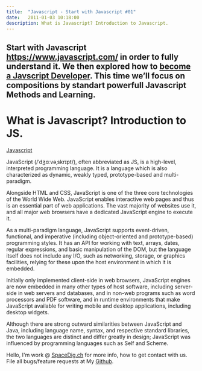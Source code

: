 ```yaml
---
title:  "Javascript - Start with Javascript #01"
date:   2011-01-03 10:18:00
description: What is Javascript? Introduction to Javascript.
---
```

<h2 id="this-post-is-the-last-of-a-series-of-posts-in-which-i-write-about-the-observable-type-in-the-first-post-we-went-ahead-writing-an-observable-from-scratch-in-order-to-fully-understand-it-we-then-explored-how-to-create-observables-from-values-arrays-dom-events-and-promises-this-time-well-focus-on-compositions-by-rewriting-some-basic-composition-operators">Start with Javascript <a href="https://www.javascript.com/" target="_blank">https://www.javascript.com/</a> in order to fully understand it. We then explored how to <a href="https://en.wikipedia.org/wiki/JavaScript" target="_blank">become a Javscript Developer</a>. This time we’ll focus on compositions by standart powerfull Javascript Methods and Learning.</h2>




<h1> What is Javascript? Introduction to JS.</h1>

<a href="https://en.wikipedia.org/wiki/JavaScript" target="_blank">Javascript</a> 


JavaScript (/ˈdʒɑːvəˌskrɪpt/), often abbreviated as JS, is a high-level, interpreted programming language. It is a language which is also characterized as dynamic, weakly typed, prototype-based and multi-paradigm.

Alongside HTML and CSS, JavaScript is one of the three core technologies of the World Wide Web. JavaScript enables interactive web pages and thus is an essential part of web applications. The vast majority of websites use it, and all major web browsers have a dedicated JavaScript engine to execute it.

As a multi-paradigm language, JavaScript supports event-driven, functional, and imperative (including object-oriented and prototype-based) programming styles. It has an API for working with text, arrays, dates, regular expressions, and basic manipulation of the DOM, but the language itself does not include any I/O, such as networking, storage, or graphics facilities, relying for these upon the host environment in which it is embedded.

Initially only implemented client-side in web browsers, JavaScript engines are now embedded in many other types of host software, including server-side in web servers and databases, and in non-web programs such as word processors and PDF software, and in runtime environments that make JavaScript available for writing mobile and desktop applications, including desktop widgets.

Although there are strong outward similarities between JavaScript and Java, including language name, syntax, and respective standard libraries, the two languages are distinct and differ greatly in design; JavaScript was influenced by programming languages such as Self and Scheme.

 Hello, I'm work @ [SpaceDig.ch][spacedig] for more info, how to get contact with us. File all bugs/feature requests at My  [Github][jekyll-gh].

[jekyll-gh]: https://github.com/spaceg
[spacedig]:    http://spacedig.ch
